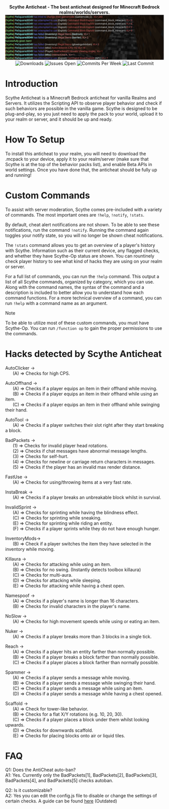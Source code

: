 <div align="center">
  <b>Scythe Anticheat - The best anticheat designed for Minecraft Bedrock realms/worlds/servers.</b>

  <img src="https://raw.githubusercontent.com/MrDiamond64/image-assets/main/scythe%20pog%20anticheat.png" width="600" alt="Scythe Anticheat"/>
</div>
<div align="center">
  <img src="https://img.shields.io/github/downloads/Scythe-Anticheat/Scythe-AntiCheat/total?style=for-the-badge" alt="Downloads"/>
  <img src="https://img.shields.io/github/issues/Scythe-Anticheat/Scythe-AntiCheat?label=ISSUES%20OPEN&style=for-the-badge" alt="Issues Open"/>
  <img src="https://img.shields.io/github/commit-activity/m/Scythe-Anticheat/Scythe-AntiCheat?style=for-the-badge" alt="Commits Per Week"/>
  <img src="https://img.shields.io/github/last-commit/Scythe-Anticheat/Scythe-AntiCheat?style=for-the-badge" alt="Last Commit"/>
</div>

# Introduction
Scythe Anticheat is a Minecraft Bedrock anticheat for vanilla Realms and Servers. It utilizes the Scripting API to observe player behavior and check if such behaviors are possible in the vanilla game. Scythe is designed to be plug-and-play, so you just need to apply the pack to your world, upload it to your realm or server, and it should be up and ready.

# How To Setup
To install this anticheat to your realm, you will need to download the .mcpack to your device, apply it to your realm/server (make sure that Scythe is at the top of the behavior packs list), and enable Beta APIs in world settings. Once you have done that, the anticheat should be fully up and running!

# Custom Commands
To assist with server moderation, Scythe comes pre-included with a variety of commands. The most important ones are `!help`, `!notify`, `!stats`.

By default, cheat alert notifications are not shown. To be able to see these notifications, run the command `!notify`. Running the command again toggles your notify state, so you will no longer be shown cheat notifications.

The `!stats` command allows you to get an overview of a player's history with Scythe. Information such as their current device, any flagged checks, and whether they have Scythe-Op status are shown. You can rountinely check player history to see what kind of hacks they are using on your realm or server.

For a full list of commands, you can run the `!help` command. This output a list of all Scythe commands, organized by category, which you can use. Along with the command names, the syntax of the command and a description is included to better allow you to understand how each command functions. For a more technical overview of a command, you can run `!help` with a command name as an argument.

> [!NOTE]
> To be able to utilize most of these custom commands, you must have Scythe-Op. You can run `/function op` to gain the proper permissions to use the commands.


# Hacks detected by Scythe Anticheat
  AutoClicker -><br/>
&nbsp;&nbsp;&nbsp;&nbsp;&nbsp;&nbsp;(A) => Checks for high CPS.<br/>

  AutoOffhand -><br/>
&nbsp;&nbsp;&nbsp;&nbsp;&nbsp;&nbsp;(A) => Checks if a player equips an item in their offhand while moving.<br/>
&nbsp;&nbsp;&nbsp;&nbsp;&nbsp;&nbsp;(B) => Checks if a player equips an item in their offhand while using an item.<br/>
&nbsp;&nbsp;&nbsp;&nbsp;&nbsp;&nbsp;(C) => Checks if a player equips an item in their offhand while swinging their hand.<br/>

  AutoTool -><br/>
&nbsp;&nbsp;&nbsp;&nbsp;&nbsp;&nbsp;(A) => Checks if a player switches their slot right after they start breaking a block.<br/>

  BadPackets -><br/>
&nbsp;&nbsp;&nbsp;&nbsp;&nbsp;&nbsp;(1) => Checks for invalid player head rotations.<br/>
&nbsp;&nbsp;&nbsp;&nbsp;&nbsp;&nbsp;(2) => Checks if chat messages have abnormal message lengths.<br/>
&nbsp;&nbsp;&nbsp;&nbsp;&nbsp;&nbsp;(3) => Checks for self-hurt.<br/>
&nbsp;&nbsp;&nbsp;&nbsp;&nbsp;&nbsp;(4) => Checks for newline or carriage return characters in messages.<br/>
&nbsp;&nbsp;&nbsp;&nbsp;&nbsp;&nbsp;(5) => Checks if the player has an invalid max render distance.<br/>

  FastUse -><br/>
&nbsp;&nbsp;&nbsp;&nbsp;&nbsp;&nbsp;(A) => Checks for using/throwing items at a very fast rate.

  InstaBreak -><br/>
&nbsp;&nbsp;&nbsp;&nbsp;&nbsp;&nbsp;(A) => Checks if a player breaks an unbreakable block whilst in survival.<br/>

  InvalidSprint -><br/>
&nbsp;&nbsp;&nbsp;&nbsp;&nbsp;&nbsp;(A) => Checks for sprinting while having the blindness effect.<br/>
&nbsp;&nbsp;&nbsp;&nbsp;&nbsp;&nbsp;(C) => Checks for sprinting while sneaking.<br/>
&nbsp;&nbsp;&nbsp;&nbsp;&nbsp;&nbsp;(E) => Checks for sprinting while riding an entity.<br/>
&nbsp;&nbsp;&nbsp;&nbsp;&nbsp;&nbsp;(F) => Checks if a player sprints while they do not have enough hunger.<br/>

  InventoryMods-><br/>
&nbsp;&nbsp;&nbsp;&nbsp;&nbsp;&nbsp;(B) => Check if a player switches the item they have selected in the inventory while moving.<br/>

  Killaura -><br/>
&nbsp;&nbsp;&nbsp;&nbsp;&nbsp;&nbsp;(A) => Checks for attacking while using an item.<br/>
&nbsp;&nbsp;&nbsp;&nbsp;&nbsp;&nbsp;(B) => Checks for no swing. (Instantly detects toolbox killaura)<br/>
&nbsp;&nbsp;&nbsp;&nbsp;&nbsp;&nbsp;(C) => Checks for multi-aura.<br/>
&nbsp;&nbsp;&nbsp;&nbsp;&nbsp;&nbsp;(D) => Checks for attacking while sleeping.<br/>
&nbsp;&nbsp;&nbsp;&nbsp;&nbsp;&nbsp;(E) => Checks for attacking while having a chest open.<br/>

  Namespoof -><br/>
&nbsp;&nbsp;&nbsp;&nbsp;&nbsp;&nbsp;(A) => Checks if a player's name is longer than 16 characters.<br/>
&nbsp;&nbsp;&nbsp;&nbsp;&nbsp;&nbsp;(B) => Checks for invalid characters in the player's name.<br/>

  NoSlow -><br/>
&nbsp;&nbsp;&nbsp;&nbsp;&nbsp;&nbsp;(A) => Checks for high movement speeds while using or eating an item.

  Nuker -><br/>
&nbsp;&nbsp;&nbsp;&nbsp;&nbsp;&nbsp;(A) => Checks if a player breaks more than 3 blocks in a single tick.

  Reach -><br/>
&nbsp;&nbsp;&nbsp;&nbsp;&nbsp;&nbsp;(A) => Checks if a player hits an entity farther than normally possible.<br/>
&nbsp;&nbsp;&nbsp;&nbsp;&nbsp;&nbsp;(B) => Checks if a player breaks a block farther than normally possible.<br/>
&nbsp;&nbsp;&nbsp;&nbsp;&nbsp;&nbsp;(C) => Checks if a player places a block farther than normally possible.<br/>

  Spammer -><br/>
&nbsp;&nbsp;&nbsp;&nbsp;&nbsp;&nbsp;(A) => Checks if a player sends a message while moving.<br/>
&nbsp;&nbsp;&nbsp;&nbsp;&nbsp;&nbsp;(B) => Checks if a player sends a message while swinging their hand.<br/>
&nbsp;&nbsp;&nbsp;&nbsp;&nbsp;&nbsp;(C) => Checks if a player sends a message while using an item.<br/>
&nbsp;&nbsp;&nbsp;&nbsp;&nbsp;&nbsp;(D) => Checks if a player sends a message while having a chest opened.<br/>

  Scaffold -><br/>
&nbsp;&nbsp;&nbsp;&nbsp;&nbsp;&nbsp;(A) => Check for tower-like behavior.<br/>
&nbsp;&nbsp;&nbsp;&nbsp;&nbsp;&nbsp;(B) => Checks for a flat X/Y rotations (e.g. 10, 20, 30).<br/>
&nbsp;&nbsp;&nbsp;&nbsp;&nbsp;&nbsp;(C) => Checks if a player places a block under them whilst looking upwards.<br/>
&nbsp;&nbsp;&nbsp;&nbsp;&nbsp;&nbsp;(D) => Checks for downwards scaffold.<br/>
&nbsp;&nbsp;&nbsp;&nbsp;&nbsp;&nbsp;(E) => Checks for placing blocks onto air or liquid tiles.<br/>

# FAQ
Q1: Does the AntiCheat auto-ban?<br/>
A1: Yes. Currently only the BadPackets[1], BadPackets[2], BadPackets[3], BadPackets[4], and BadPackets[5] checks autoban.

Q2: Is it customizable?<br/>
A2: Yes you can edit the config.js file to disable or change the settings of certain checks. A guide can be found [here](https://github.com/Scythe-Anticheat/Scythe-AntiCheat/wiki/How-to-Setup) (Outdated)